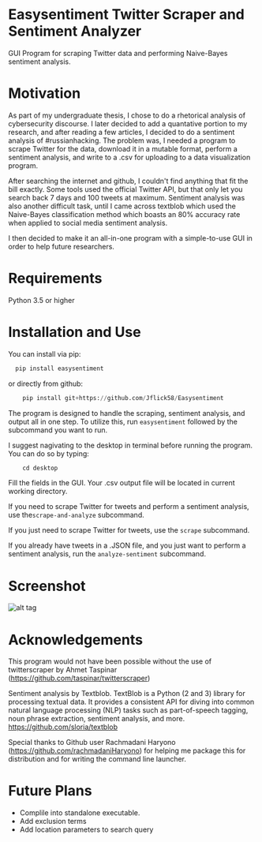 # Easysentiment Twitter Scraper and Sentiment Analyzer 

GUI Program for scraping Twitter data and performing Naive-Bayes sentiment analysis. 

# Motivation 

As part of my undergraduate thesis, I chose to do a rhetorical analysis of cybersecurity discourse. I later decided to add a quantative portion to my research, and after reading a few articles, I decided to do a sentiment analysis of #russianhacking. The problem was, I needed a program to scrape Twitter for the data, download it in a mutable format, perform a sentiment analysis, and write to a .csv for uploading to a data visualization program. 

After searching the internet and github, I couldn't find anything that fit the bill exactly. Some tools used the official Twitter API, but that only let you search back 7 days and 100 tweets at maximum. Sentiment analysis was also another difficult task, until I came across textblob which used the Naive-Bayes classification method which boasts an 80% accuracy rate when applied to social media sentiment analysis. 

I then decided to make it an all-in-one program with a simple-to-use GUI in order to help future researchers. 

# Requirements 

Python 3.5 or higher

# Installation and Use 

You can install via pip: 

```python
  pip install easysentiment
  ```

or directly from github:

```python
    pip install git+https://github.com/Jflick58/Easysentiment
```

The program is designed to handle the scraping, sentiment analysis, and output all in one step. 
To utilize this, run `easysentiment` followed by the subcommand you want to run.

I suggest nagivating to the desktop in terminal before running the program. You can do so by typing:

```python
    cd desktop
```

Fill the fields in the GUI. Your .csv output file will be located in current working directory.

If you need to scrape Twitter for tweets and perform a sentiment analysis, use  the`scrape-and-analyze` subcommand. 

If you just need to scrape Twitter for tweets, use the `scrape` subcommand.

If you already have tweets in a .JSON file, and you just want to perform a sentiment analysis, run the `analyze-sentiment` subcommand.


# Screenshot

![alt tag](https://github.com/Jflick58/Easysentiment/blob/master/res/Easysentiment%201.2.png)

# Acknowledgements 

This program would not have been possible without the use of twitterscraper by Ahmet Taspinar (https://github.com/taspinar/twitterscraper)

Sentiment analysis by Textblob. TextBlob is a Python (2 and 3) library for processing textual data. It provides a consistent API for diving into common natural language processing (NLP) tasks such as part-of-speech tagging, noun phrase extraction, sentiment analysis, and more. https://github.com/sloria/textblob

Special thanks to Github user Rachmadani Haryono (https://github.com/rachmadaniHaryono) for helping me package this for distribution and for writing the command line launcher. 

# Future Plans 

- Complile into standalone executable. 
- Add exclusion terms 
- Add location parameters to search query
